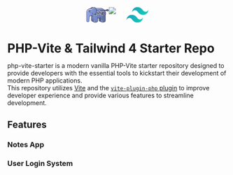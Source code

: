 <span style="display: inline-flex; width: 100%; justify-content: center;">
<img src="./public/php-seeklogo.png" style="width:10%;" />
<img src="https://github.com/vitejs/vite/blob/main/docs/public/logo.svg" style="width:8%;" />
<img src="./public/tailwind-css-seeklogo.png" style="width:10%;" />
</span>

<h1 style="margin-bottom:0">PHP-Vite & Tailwind 4 Starter Repo</h1>

php-vite-starter is a modern vanilla PHP-Vite starter repository designed to provide developers with the essential tools to kickstart their development of modern PHP applications.\
This repository utilizes [Vite](https://vitejs.dev/) and the [`vite-plugin-php` plugin](https://github.com/donnikitos/vite-plugin-php) to improve developer experience and provide various features to streamline development.

## Features

### Notes App
### User Login System